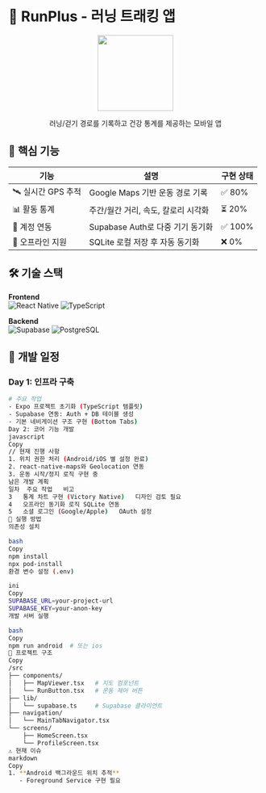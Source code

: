 # 🏃 RunPlus - 러닝 트래킹 앱

<div align="center">
  <img src="./assets/app-icon.png" width="150">
  <p>러닝/걷기 경로를 기록하고 건강 통계를 제공하는 모바일 앱</p>
</div>

## 📌 핵심 기능

| 기능               | 설명                                | 구현 상태 |
| ------------------ | ----------------------------------- | --------- |
| 🛰️ 실시간 GPS 추적 | Google Maps 기반 운동 경로 기록     | ✅ 80%    |
| 📊 활동 통계       | 주간/월간 거리, 속도, 칼로리 시각화 | ⏳ 20%    |
| 🔐 계정 연동       | Supabase Auth로 다중 기기 동기화    | ✅ 100%   |
| 📱 오프라인 지원   | SQLite 로컬 저장 후 자동 동기화     | ❌ 0%     |

## 🛠 기술 스택

**Frontend**  
![React Native](https://img.shields.io/badge/React_Native-61DAFB?logo=react&logoColor=black)
![TypeScript](https://img.shields.io/badge/TypeScript-3178C6?logo=typescript&logoColor=white)

**Backend**  
![Supabase](https://img.shields.io/badge/Supabase-3ECF8E?logo=supabase&logoColor=white)
![PostgreSQL](https://img.shields.io/badge/PostgreSQL-4169E1?logo=postgresql&logoColor=white)

## 📅 개발 일정

### Day 1: 인프라 구축

```bash
# 주요 작업
- Expo 프로젝트 초기화 (TypeScript 템플릿)
- Supabase 연동: Auth + DB 테이블 생성
- 기본 네비게이션 구조 구현 (Bottom Tabs)
Day 2: 코어 기능 개발
javascript
Copy
// 현재 진행 사항
1. 위치 권한 처리 (Android/iOS 별 설정 완료)
2. react-native-maps와 Geolocation 연동
3. 운동 시작/정지 로직 구현 중
남은 개발 계획
일차	주요 작업	비고
3	통계 차트 구현 (Victory Native)	디자인 검토 필요
4	오프라인 동기화 로직	SQLite 연동
5	소셜 로그인 (Google/Apple)	OAuth 설정
🚀 실행 방법
의존성 설치

bash
Copy
npm install
npx pod-install
환경 변수 설정 (.env)

ini
Copy
SUPABASE_URL=your-project-url
SUPABASE_KEY=your-anon-key
개발 서버 실행

bash
Copy
npm run android  # 또는 ios
📂 프로젝트 구조
Copy
/src
├── components/
│   ├── MapViewer.tsx   # 지도 컴포넌트
│   └── RunButton.tsx   # 운동 제어 버튼
├── lib/
│   └── supabase.ts     # Supabase 클라이언트
├── navigation/
│   └── MainTabNavigator.tsx
└── screens/
    ├── HomeScreen.tsx
    └── ProfileScreen.tsx
⚠️ 현재 이슈
markdown
Copy
1. **Android 백그라운드 위치 추적**
   - Foreground Service 구현 필요
```

